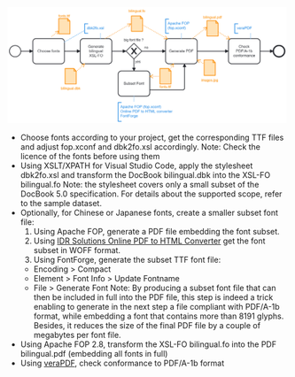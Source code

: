 
![Generate a PDF file from a DocBook file using XSL-FO and Apache FOP](generatePDF.png)
- Choose fonts according to your project, get the corresponding TTF files and adjust fop.xconf and dbk2fo.xsl accordingly.
Note: Check the licence of the fonts before using them
- Using XSLT/XPATH for Visual Studio Code, apply the stylesheet dbk2fo.xsl and transform the DocBook bilingual.dbk into the XSL-FO bilingual.fo
Note: the stylesheet covers only a small subset of the DocBook 5.0 specification. For details about the supported scope, refer to the sample dataset.
- Optionally, for Chinese or Japanese fonts, create a smaller subset font file:
  1. Using Apache FOP, generate a PDF file embedding the font subset.
  2. Using [IDR Solutions Online PDF to HTML Converter](https://www.idrsolutions.com/online-pdf-to-html5-converter) get the font subset in WOFF format.
  3. Using FontForge, generate the subset TTF font file:
    - Encoding > Compact
    - Element > Font Info > Update Fontname
    - File > Generate Font
Note: By producing a subset font file that can then be included in full into the PDF file, this step is indeed a trick enabling to generate in the next step a file compliant with PDF/A-1b format, while embedding a font that contains more than 8191 glyphs. Besides, it reduces the size of the final PDF file by a couple of megabytes per font file.
- Using Apache FOP 2.8, transform the XSL-FO bilingual.fo into the PDF bilingual.pdf (embedding all fonts in full)
- Using [veraPDF](https://verapdf.org/), check conformance to PDF/A-1b format
